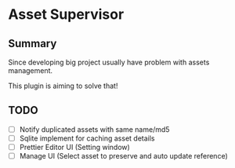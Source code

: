 # Asset Supervisor

## Summary

Since developing big project usually have problem with assets management.

This plugin is aiming to solve that!

## TODO

- [ ] Notify duplicated assets with same name/md5
- [ ] Sqlite implement for caching asset details
- [ ] Prettier Editor UI (Setting window)
- [ ] Manage UI (Select asset to preserve and auto update reference)
